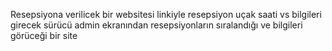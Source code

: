 Resepsiyona verilicek bir websitesi linkiyle resepsiyon uçak saati vs bilgileri girecek sürücü admin ekranından resepsiyonların sıralandığı ve bilgileri görüceği bir site
